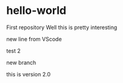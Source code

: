 # hello-world
First repository 
Well this is pretty interesting

new line from VScode

test 2

new branch

this is version 2.0